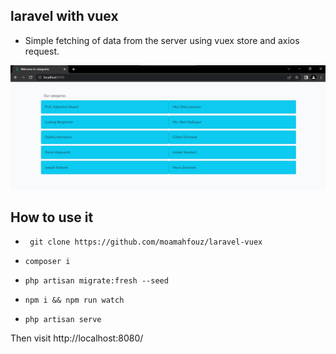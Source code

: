 ## laravel with vuex


- Simple fetching of data from the server using vuex store and axios request.


![alt text](screenshot.png)


## How to use it

- ``` git clone https://github.com/moamahfouz/laravel-vuex```

- ``` composer i ```
- ``` php artisan migrate:fresh --seed ```
- ``` npm i && npm run watch ```
- ``` php artisan serve ```

Then visit http://localhost:8080/
